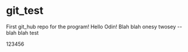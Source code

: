 # git_test
First git_hub repo for the program!
Hello Odin! 
Blah blah onesy twosey -- blah blah test

123456
